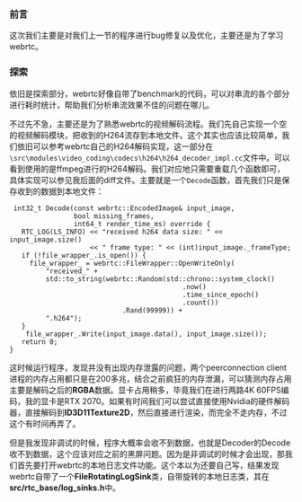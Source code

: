 ### 前言

这次我们主要是对我们上一节的程序进行bug修复以及优化，主要还是为了学习webrtc。

### 探索

依旧是探索部分，webrtc好像自带了benchmark的代码，可以对串流的各个部分进行耗时统计，帮助我们分析串流效果不佳的问题在哪儿。

不过先不急，主要还是为了熟悉webrtc的视频解码流程。我们先自己实现一个空的视频解码模块，把收到的H264流存到本地文件。这个其实也应该比较简单，我们依旧可以参考webrtc自己的H264解码实现，这一部分在`\src\modules\video_coding\codecs\h264\h264_decoder_impl.cc`文件中。可以看到使用的是ffmpeg进行的H264解码。我们对应地只需要重载几个函数即可，具体实现可以参见我后面的diff文件。主要就是一个`Decode`函数，首先我们只是保存收到的数据到本地文件：
```
 int32_t Decode(const webrtc::EncodedImage& input_image,
                bool missing_frames,
                int64_t render_time_ms) override {
   RTC_LOG(LS_INFO) << "received h264 data size: " << input_image.size()
                    << " frame type: " << (int)input_image._frameType;
   if (!file_wrapper_.is_open()) {
     file_wrapper_ = webrtc::FileWrapper::OpenWriteOnly(
         "received_" +
         std::to_string(webrtc::Random(std::chrono::system_clock()
                                           .now()
                                           .time_since_epoch()
                                           .count())
                            .Rand(99999)) +
         ".h264");
   }
    file_wrapper_.Write(input_image.data(), input_image.size());
   return 0;
}
```
这时候运行程序，发现并没有出现内存泄露的问题，两个peerconnection client进程的内存占用都只是在200多兆，结合之前疯狂的内存泄漏，可以猜测内存占用主要是解码之后的**RGBA**数据。显卡占用稍多，毕竟我们在进行两路4K 60FPS编码，我的显卡是RTX 2070。如果有时间我们可以尝试直接使用Nvidia的硬件解码器，直接解码到**ID3D11Texture2D**，然后直接进行渲染，而完全不走内存，不过这个有时间再弄了。

但是我发现非调试的时候，程序大概率会收不到数据，也就是Decoder的Decode收不到数据，这个应该对应之前的黑屏问题。因为是非调试的时候才会出现，那我们首先要打开webrtc的本地日志文件功能。这个本以为还要自己写，结果发现webrtc自带了一个**FileRotatingLogSink**类，自带旋转的本地日志类，其在**src/rtc_base/log_sinks.h**中。
